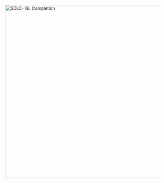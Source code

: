 <img width="1365" height="566" alt="SDLC- GL Completion" src="https://github.com/user-attachments/assets/193bc3e2-d9aa-47f9-ba83-740bdc143283" />
